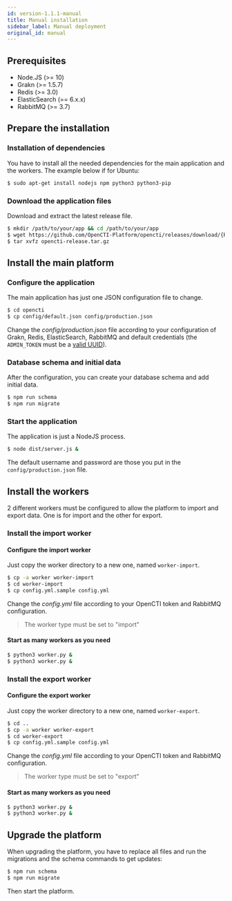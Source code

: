 ```yaml
---
id: version-1.1.1-manual
title: Manual installation
sidebar_label: Manual deployment
original_id: manual
---
```


## Prerequisites

- Node.JS (>= 10)
- Grakn (>= 1.5.7)
- Redis (>= 3.0)
- ElasticSearch (== 6.x.x)
- RabbitMQ (>= 3.7)


## Prepare the installation

### Installation of dependencies

You have to install all the needed dependencies for the main application and the workers. The example below if for Ubuntu:

```bash
$ sudo apt-get install nodejs npm python3 python3-pip
```

### Download the application files

Download and extract the latest release file.

```bash
$ mkdir /path/to/your/app && cd /path/to/your/app
$ wget https://github.com/OpenCTI-Platform/opencti/releases/download/{RELEASE_VERSION}/opencti-release.tar.gz
$ tar xvfz opencti-release.tar.gz
```

## Install the main platform

### Configure the application

The main application has just one JSON configuration file to change.

```bash
$ cd opencti
$ cp config/default.json config/production.json
```

Change the *config/production.json* file according to your configuration of Grakn, Redis, ElasticSearch, RabbitMQ and default credentials (the `ADMIN_TOKEN` must be a [valid UUID](https://www.uuidgenerator.net/)).

### Database schema and initial data

After the configuration, you can create your database schema and add initial data.

```bash
$ npm run schema
$ npm run migrate
```

### Start the application

The application is just a NodeJS process.

```bash
$ node dist/server.js &
```

The default username and password are those you put in the `config/production.json` file.

## Install the workers

2 different workers must be configured to allow the platform to import and export data. One is for import and the other for export.

### Install the import worker

#### Configure the import worker

Just copy the worker directory to a new one, named `worker-import`.

```bash
$ cp -a worker worker-import
$ cd worker-import
$ cp config.yml.sample config.yml
```

Change the *config.yml* file according to your OpenCTI token and RabbitMQ configuration.

> The worker type must be set to "import"

#### Start as many workers as you need
```bash
$ python3 worker.py &
$ python3 worker.py &
```

### Install the export worker

#### Configure the export worker

Just copy the worker directory to a new one, named `worker-export`.

```bash
$ cd ..
$ cp -a worker worker-export
$ cd worker-export
$ cp config.yml.sample config.yml
```

Change the *config.yml* file according to your OpenCTI token and RabbitMQ configuration.

> The worker type must be set to "export"

#### Start as many workers as you need
```bash
$ python3 worker.py &
$ python3 worker.py &
```

## Upgrade the platform

When upgrading the platform, you have to replace all files and run the migrations and the schema commands to get updates:

```bash
$ npm run schema
$ npm run migrate
```

Then start the platform.